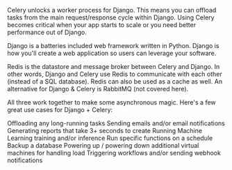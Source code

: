Celery unlocks a worker process for Django. This means you can offload tasks from the main request/response cycle within Django. Using Celery becomes critical when your app starts to scale or you need better performance out of Django.

Django is a batteries included web framework written in Python. Django is how you'll create a web application so users can leverage your software.

Redis is the datastore and message broker between Celery and Django. In other words, Django and Celery use Redis to communicate with each other (instead of a SQL database). Redis can also be used as a cache as well. An alternative for Django & Celery is RabbitMQ (not covered here).

All three work together to make some asynchronous magic. Here's a few great use cases for Django + Celery:

  Offloading any long-running tasks
  Sending emails and/or email notifications
  Generating reports that take 3+ seconds to create
  Running Machine Learning training and/or inference
  Run specific functions on a schedule
  Backup a database
  Powering up / powering down additional virtual machines for handling load
  Triggering workflows and/or sending webhook notifications
